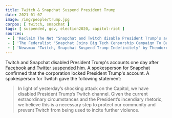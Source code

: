 ```yaml
---
title: Twitch & Snapchat Suspend President Trump
date: 2021-01-07
image: /img/people/trump.jpg
corpos: [ twitch, snapchat ]
tags: [ suspended, gov, election2020, capitol-riot ]
sources:
 - [ 'Reclaim The Net "Snapchat and Twitch disable President Trump’s accounts" by Christina Maas (7 Jan 2021)', 'reclaimthenet.org/snapchat-and-twitch-disable-president-trumps-accounts/' ]
 - [ 'The Federalist "Snapchat Joins Big Tech Censorship Campaign To Ban President Trump" by Jordan Davidson (7 Jan 2021)', 'thefederalist.com/2021/01/07/snapchat-joins-big-tech-censorship-campaign-to-ban-president-trump/' ]
 - [ 'Newsmax "Twitch, Snapchat Suspend Trump Indefinitely" by Theodore Bunker (7 Jan 2021)', 'archive.is/nlQec' ]
---
```


Twitch and Snapchat disabled President Trump's accounts one day after [Facebook
and Twitter suspended him](/e/twitter-facebook-suspend-trump/). A
spokesperson for Snapchat confirmed that the corporation locked President
Trump's account. A spokesperson for Twitch gave the following statement:

> In light of yesterday’s shocking attack on the Capitol, we have disabled
> President Trump’s Twitch channel. Given the current extraordinary
> circumstances and the President’s incendiary rhetoric, we believe this is a
> necessary step to protect our community and prevent Twitch from being used to
> incite further violence.
